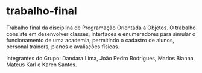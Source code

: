 # trabalho-final
Trabalho final da disciplina de Programação Orientada a Objetos. O trabalho consiste em desenvolver classes, interfaces e enumeradores para simular o funcionamento de uma academia, permitindo o cadastro de alunos, personal trainers, planos e avaliações físicas.

Integrantes do Grupo: Dandara Lima, João Pedro Rodrigues, Marlos Bianna, Mateus Karl e Karen Santos.
